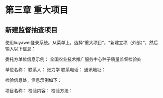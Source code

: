 # 第三章 重大项目

## 新建监督抽查项目

使用liuyawei登录系统。从菜单上，选择“重大项目”，“新建立项（外部）”，然后输入以下信息：



 委托方单位信息示例： 全国农业技术推广服务中心种子质量监督检验处
 
 
 单位名称：
 联系人： 张力学
 联系电话：
 通讯地址：
 
 
 检验信息处，信息示例如下：
 
 
 
 项目名称：
 检验内容：
 检验方法：
 
 